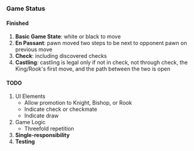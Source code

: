 ### Game Status

#### Finished
1. **Basic Game State**: white or black to move
2. **En Passant**: pawn moved two steps to be next to opponent pawn on previous move
3. **Check**: including discovered checks
4. **Castling**: castling is legal only if not in check, not through check, the King/Rook's first move, and the path between the two is open

#### TODO
1. UI Elements
    - Allow promotion to Knight, Bishop, or Rook
    - Indicate check or checkmate
    - Indicate draw
2. Game Logic
    - Threefold repetition
3. **Single-responsibility**
4. **Testing**